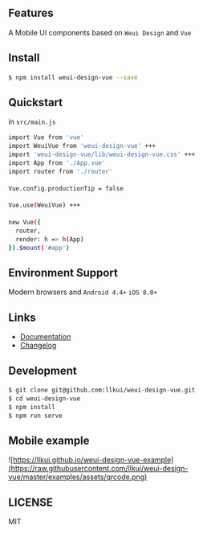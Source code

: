 ## Features
A Mobile UI components based on `Weui Design` and `Vue`

## Install

```bash
$ npm install weui-design-vue --save
```

## Quickstart

in `src/main.js`

```bash
import Vue from 'vue'
import WeuiVue from 'weui-design-vue' +++
import 'weui-design-vue/lib/weui-design-vue.css' +++
import App from './App.vue'
import router from './router'

Vue.config.productionTip = false

Vue.use(WeuiVue) +++

new Vue({
  router,
  render: h => h(App)
}).$mount('#app')
```

## Environment Support

Modern browsers and `Android 4.4+` `iOS 8.0+`

## Links

- [Documentation](https://llkui.github.io/weui-design-vue/#/introduce)
- [Changelog](https://llkui.github.io/weui-design-vue/#/changelog)

## Development

```bash
$ git clone git@github.com:llkui/weui-design-vue.git
$ cd weui-design-vue
$ npm install
$ npm run serve
```

## Mobile example

![https://llkui.github.io/weui-design-vue-example](https://raw.githubusercontent.com/llkui/weui-design-vue/master/examples/assets/qrcode.png)

## LICENSE

MIT